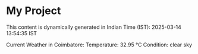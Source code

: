 # My Project

This content is dynamically generated in Indian Time (IST): 2025-03-14 13:54:35 IST


Current Weather in Coimbatore:
Temperature: 32.95 °C
Condition: clear sky
